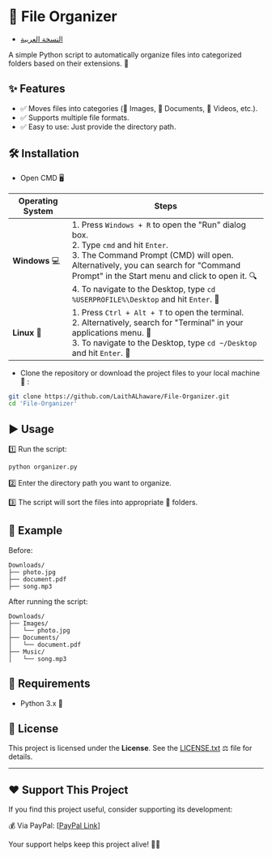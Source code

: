 # 📂 File Organizer
- [النسخة العربية](AR-README.md)
  
A simple Python script to automatically organize files into categorized folders based on their extensions. 🚀


## ✨ Features
- ✅ Moves files into categories (📸 Images, 📄 Documents, 🎥 Videos, etc.).
- ✅ Supports multiple file formats.
- ✅ Easy to use: Just provide the directory path.


## 🛠 Installation

- Open CMD 🖥️


| **Operating System** | **Steps**                                                                                                                   |
|----------------------|-----------------------------------------------------------------------------------------------------------------------------|
| **Windows** 💻        | 1. Press `Windows + R` to open the "Run" dialog box. <br> 2. Type `cmd` and hit `Enter`. <br> 3. The Command Prompt (CMD) will open. <br> Alternatively, you can search for "Command Prompt" in the Start menu and click to open it. 🔍 <br> 4. To navigate to the Desktop, type `cd %USERPROFILE%\Desktop` and hit `Enter`. 📂        |
| **Linux** 🐧          | 1. Press `Ctrl + Alt + T` to open the terminal. <br> 2. Alternatively, search for "Terminal" in your applications menu. 💨 <br> 3. To navigate to the Desktop, type `cd ~/Desktop` and hit `Enter`. 📂        |


- Clone the repository or download the project files to your local machine 📂  :
```bash
git clone https://github.com/LaithALhaware/File-Organizer.git
cd 'File-Organizer'
```

## ▶️ Usage
1️⃣ Run the script:
   ```bash
   python organizer.py
   ```
2️⃣ Enter the directory path you want to organize.

3️⃣ The script will sort the files into appropriate 📂 folders.


## 📌 Example
Before:
```
Downloads/
├── photo.jpg
├── document.pdf
├── song.mp3
```
After running the script:
```
Downloads/
├── Images/
│   └── photo.jpg
├── Documents/
│   └── document.pdf
├── Music/
│   └── song.mp3
```


## 🔧 Requirements
- Python 3.x 🐍 


## 📝 License
This project is licensed under the **License**. See the [LICENSE.txt](LICENSE.txt) ⚖️ file for details.

---
## ❤️ Support This Project
If you find this project useful, consider supporting its development:

💰 Via PayPal: [[PayPal Link](https://www.paypal.com/ncp/payment/KC9EETJDVZQHG)]

Your support helps keep this project alive! 🚀🔥
